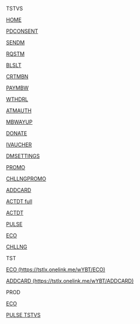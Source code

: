TSTVS
<p><a href="https://tstviseu.onelink.me/jQF0/HOME" target="_blank">HOME</a></p>
<p><a href="https://tstviseu.onelink.me/jQF0/PDCONSENT" target="_blank">PDCONSENT</a></p>
<p><a href="https://tstviseu.onelink.me/jQF0/SENDM" target="_blank">SENDM</a></p>
<p><a href="https://tstviseu.onelink.me/jQF0/RQSTM" target="_blank">RQSTM</a></p>
<p><a href="https://tstviseu.onelink.me/jQF0/BLSLT" target="_blank">BLSLT</a></p>
<p><a href="https://tstviseu.onelink.me/jQF0/CRTMBN" target="_blank">CRTMBN</a></p>
<p><a href="https://tstviseu.onelink.me/jQF0/PAYMBW" target="_blank">PAYMBW</a></p>
<p><a href="https://tstviseu.onelink.me/jQF0/WTHDRL" target="_blank">WTHDRL</a></p>
<p><a href="https://tstviseu.onelink.me/jQF0/ATMAUTH" target="_blank">ATMAUTH</a></p>
<p><a href="https://tstviseu.onelink.me/jQF0/MBWAYUP" target="_blank">MBWAYUP</a></p>
<p><a href="https://tstviseu.onelink.me/jQF0/DONATE" target="_blank">DONATE</a></p>
<p><a href="https://tstviseu.onelink.me/jQF0/IVAUCHER" target="_blank">IVAUCHER</a></p>
<p><a href="https://tstviseu.onelink.me/jQF0/DMSETTINGS" target="_blank">DMSETTINGS</a></p>
<p><a href="https://tstviseu.onelink.me/jQF0/PROMO" target="_blank">PROMO</a></p>
<p><a href="https://tstviseu.onelink.me/jQF0/CHLLNGPROMO" target="_blank">CHLLNGPROMO</a></p>
<p><a href="https://tstviseu.onelink.me/jQF0/ADDCARD" target="_blank">ADDCARD</a></p>
<p><a href="https://tstviseu.onelink.me/jQF0/ACTDT?c=111&u=redirect-demo-app://redirect-back.com.sibs.RedirectDemoApp&qr=1234567" target="_blank">ACTDT full</a></p>
<p><a href="https://tstviseu.onelink.me/jQF0/ACTDT" target="_blank">ACTDT</a></p>
<p><a href="https://tstviseu.onelink.me/jQF0/PULSE" target="_blank">PULSE</a></p>
<p><a href="https://tstviseu.onelink.me/jQF0/ECO" target="_blank">ECO</a></p>
<p><a href="https://tstviseu.onelink.me/jQF0/CHLLNG" target="_blank">CHLLNG</a></p>


<p>TST</p>
<p><a href="https://tstlx.onelink.me/wYBT/ECO" target="_blank">ECO (https://tstlx.onelink.me/wYBT/ECO)</a></p>
<p><a href="https://tstlx.onelink.me/wYBT/ADDCARD" target="_blank">ADDCARD (https://tstlx.onelink.me/wYBT/ADDCARD)</a></p>

<p>PROD</p>
<p><a href="https://mbway.page.link/ECO" target="_blank">ECO</a></p>
<p><a href="https://tstviseu.page.link/PULSE" target="_blank">PULSE TSTVS</a></p>
